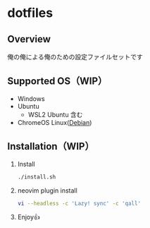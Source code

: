 # dotfiles

## Overview
俺の俺による俺のための設定ファイルセットです

## Supported OS（WIP）
- Windows
- Ubuntu
    - WSL2 Ubuntu 含む
- ChromeOS Linux([Debian](https://support.google.com/chromebook/answer/9145439))

## Installation（WIP）

1. Install

   ```bash
   ./install.sh
   ```

1. neovim plugin install

   ```bash
   vi --headless -c 'Lazy! sync' -c 'qall'
   ```

1. Enjoy👍
